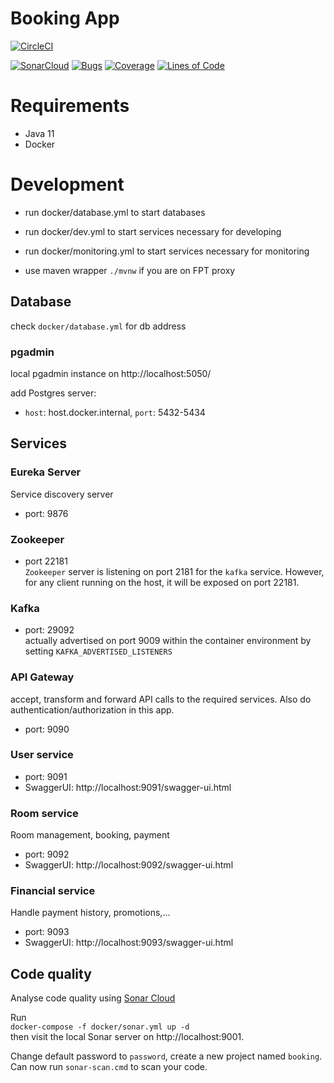 # Booking App

[![CircleCI](https://circleci.com/gh/WalterClementsJr/booking-app-ec2023.svg?style=svg)](https://circleci.com/gh/WalterClementsJr/booking-app-ec2023)

[![SonarCloud](https://sonarcloud.io/images/project_badges/sonarcloud-black.svg)](https://sonarcloud.io/dashboard?id=WalterClementsJr_booking-app-ec2023)
[![Bugs](https://sonarcloud.io/api/project_badges/measure?project=WalterClementsJr_booking-app-ec2023&metric=bugs)](https://sonarcloud.io/dashboard?id=WalterClementsJr_booking-app-ec2023)
[![Coverage](https://sonarcloud.io/api/project_badges/measure?project=WalterClementsJr_booking-app-ec2023&metric=coverage)](https://sonarcloud.io/dashboard?id=WalterClementsJr_booking-app-ec2023)
[![Lines of Code](https://sonarcloud.io/api/project_badges/measure?project=WalterClementsJr_booking-app-ec2023&metric=ncloc)](https://sonarcloud.io/dashboard?id=WalterClementsJr_booking-app-ec2023)

# Requirements
- Java 11
- Docker

# Development
- run docker/database.yml to start databases
- run docker/dev.yml to start services necessary for developing
- run docker/monitoring.yml to start services necessary for monitoring

- use maven wrapper `./mvnw` if you are on FPT proxy


## Database
check `docker/database.yml` for db address

### pgadmin
local pgadmin instance on http://localhost:5050/

add Postgres server:
- `host`: host.docker.internal, `port`: 5432-5434

## Services
### Eureka Server
Service discovery server
- port: 9876
### Zookeeper
- port 22181  
`Zookeeper` server is listening on port 2181 for the `kafka` service.
However, for any client running on the host, it will be exposed on port 22181.

### Kafka

- port: 29092  
  actually advertised on port 9009 within the container environment by setting `KAFKA_ADVERTISED_LISTENERS`

### API Gateway
accept, transform and forward API calls to the required services.
Also do authentication/authorization in this app.

- port: 9090

### User service
- port: 9091
- SwaggerUI: http://localhost:9091/swagger-ui.html


### Room service
Room management, booking, payment
- port: 9092
- SwaggerUI: http://localhost:9092/swagger-ui.html


### Financial service
Handle payment history, promotions,...
- port: 9093
- SwaggerUI: http://localhost:9093/swagger-ui.html


## Code quality
Analyse code quality using [Sonar Cloud](https://sonarcloud.io/project/overview?id=WalterClementsJr_booking-app-ec2023)

Run  
`docker-compose -f docker/sonar.yml up -d`  
then visit the local Sonar server on http://localhost:9001.

Change default password to `password`, create a new project named `booking`.
Can now run `sonar-scan.cmd` to scan your code.

